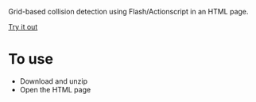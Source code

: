 Grid-based collision detection using Flash/Actionscript in an HTML page.

[Try it out](http://www.prism.gatech.edu/~gth716h/GridBasedCollisions)

# To use

- Download and unzip
- Open the HTML page